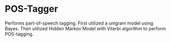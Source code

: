 # POS-Tagger

Performs part-of-speech tagging. 
First utilized a unigram model using Bayes.
Then utilized Hidden Markov Model with Viterbi algorithm to perform POS-tagging.
